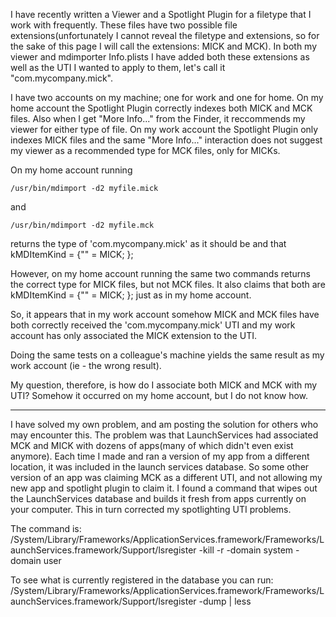 I have recently written a Viewer and a Spotlight Plugin for a filetype that I work with frequently.  These files have two possible file extensions(unfortunately I cannot reveal the filetype and extensions, so for the sake of this page I will call the extensions: MICK and MCK).  In both my viewer and mdimporter Info.plists I have added both these extensions as well as the UTI I wanted to apply to them, let's call it "com.mycompany.mick".

I have two accounts on my machine; one for work and one for home.  On my home account the Spotlight Plugin correctly indexes both MICK and MCK files.  Also when I get "More Info..." from the Finder, it reccommends my viewer for either type of file.  On my work account the Spotlight Plugin only indexes MICK files and the same "More Info..." interaction does not suggest my viewer as a recommended type for MCK files, only for MICKs.

On my home account running 

    /usr/bin/mdimport -d2 myfile.mick

and

    /usr/bin/mdimport -d2 myfile.mck

returns the type of 'com.mycompany.mick' as it should be and that kMDItemKind = {"" = MICK; };

However, on my home account running the same two commands returns the correct type for MICK files, but not MCK files.  It also claims that both are kMDItemKind = {"" = MICK; }; just as in my home account.

So, it appears that in my work account somehow MICK and MCK files have both correctly received the 'com.mycompany.mick' UTI and my work account has only associated the MICK extension to the UTI.

Doing the same tests on a colleague's machine yields the same result as my work account (ie - the wrong result).

My question, therefore, is how do I associate both MICK and MCK with my UTI?  Somehow it occurred on my home account, but I do not know how.

----

I have solved my own problem, and am posting the solution for others who may encounter this.  The problem was that LaunchServices had associated MCK and MICK with dozens of apps(many of which didn't even exist anymore).  Each time I made and ran a version of my app from a different location, it was included in the launch services database.  So some other version of an app was claiming MCK as a different UTI, and not allowing my new app and spotlight plugin to claim it.  I found a command that wipes out the LaunchServices database and builds it fresh from apps currently on your computer.  This in turn corrected my spotlighting UTI problems. 

The command is: 
    /System/Library/Frameworks/ApplicationServices.framework/Frameworks/LaunchServices.framework/Support/lsregister -kill -r -domain system -domain user 

To see what is currently registered in the database you can run: 
    /System/Library/Frameworks/ApplicationServices.framework/Frameworks/LaunchServices.framework/Support/lsregister -dump | less
